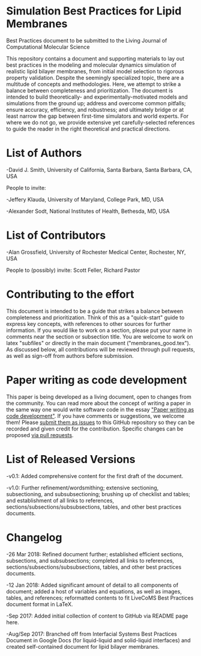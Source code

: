 # Simulation Best Practices for Lipid Membranes

Best Practices document to be submitted to the Living Journal of Computational Molecular Science

This repository contains a document and supporting materials to lay out best practices in the modeling and molecular dynamics simulation of realistic lipid bilayer membranes, from initial model selection to rigorous property validation. Despite the seemingly specialized topic, there are a multitude of concepts and methodologies. Here, we attempt to strike a balance between completeness and prioritization. The document is intended to build theoretically- and experimentally-motivated models and simulations from the ground up; address and overcome common pitfalls; ensure accuracy, efficiency, and robustness; and ultimately bridge or at least narrow the gap between first-time simulators and world experts. For where we do not go, we provide extensive yet carefully-selected references to guide the reader in the right theoretical and practical directions.

# List of Authors

-David J. Smith, University of California, Santa Barbara, Santa Barbara, CA, USA

People to invite:

-Jeffery Klauda, University of Maryland, College Park, MD, USA

-Alexander Sodt, National Institutes of Health, Bethesda, MD, USA

# List of Contributors

-Alan Grossfield, University of Rochester Medical Center, Rochester, NY, USA

People to (possibly) invite: Scott Feller, Richard Pastor

# Contributing to the effort

This document is intended to be a guide that strikes a balance between completeness and prioritization. Think of this as a "quick-start" guide to express key concepts, with references to other sources for further information. If you would like to work on a section, please put your name in comments near the section or subsection title. You are welcome to work on latex "subfiles" or directly in the main document ("membranes_good.tex"). As discussed below, all contributions will be reviewed through pull requests, as well as sign-off from authors before submission.

# Paper writing as code development

This paper is being developed as a living document, open to changes from the community. You can read more about the concept of writing a paper in the same way one would write software code in the essay ["Paper writing as code development"](https://livecomsjournal.github.io/paper_code.html). If you have comments or suggestions, we welcome them! Please [submit them as issues](https://guides.github.com/features/issues/) to this GitHub repository so they can be recorded and given credit for the contribution. Specific changes can be proposed [via pull requests](https://help.github.com/articles/about-pull-requests/).

# List of Released Versions

-v0.1: Added comprehensive content for the first draft of the document.

-v1.0: Further refinement/wordsmithing; extensive sectioning, subsectioning, and subsubsectioning; brushing up of checklist and tables; and establishment of all links to references, sections/subsections/subsubsections, tables, and other best practices documents.

# Changelog

-26 Mar 2018: Refined document further; established efficient sections, subsections, and subsubsections; completed all links to references, sections/subsections/subsubsections, tables, and other best practices documents.

-12 Jan 2018: Added significant amount of detail to all components of document; added a host of variables and equations, as well as images, tables, and references; reformatted contents to fit LiveCoMS Best Practices document format in LaTeX.

-Sep 2017: Added initial collection of content to GitHub via README page here.

-Aug/Sep 2017: Branched off from Interfacial Systems Best Practices Document in Google Docs (for liquid-liquid and solid-liquid interfaces) and created self-contained document for lipid bilayer membranes.
